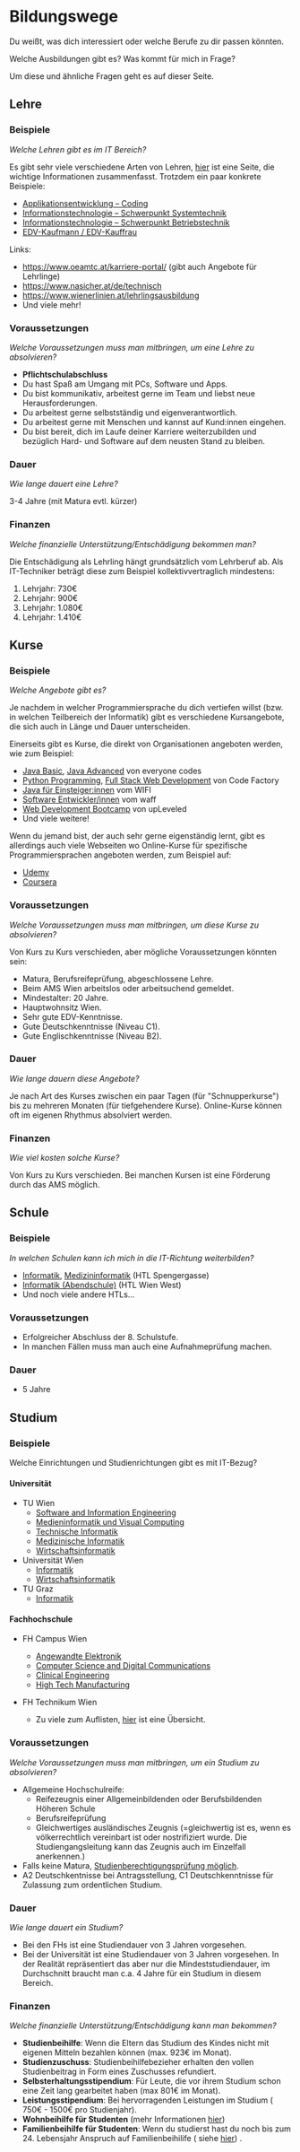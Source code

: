 # Bildungswege

Du weißt, was dich interessiert oder welche Berufe zu dir passen
könnten.

Welche Ausbildungen gibt es? Was kommt für mich in Frage?

Um diese und ähnliche Fragen geht es auf dieser Seite.

## Lehre

### Beispiele

*Welche Lehren gibt es im IT Bereich?*

Es gibt sehr viele verschiedene Arten von
Lehren, [hier](https://it-lehre.wien/) ist eine Seite, die wichtige
Informationen zusammenfasst. Trotzdem ein paar konkrete
Beispiele:

* [Applikationsentwicklung – Coding](https://www.wko.at/service/bildung-lehre/berufs-und-brancheninfo-applikationsentwicklung-coding.html)
* [Informationstechnologie – Schwerpunkt Systemtechnik](https://www.wko.at/service/bildung-lehre/berufs-brancheninfo-informationstechnologie-systemtechnik.html)
* [Informationstechnologie – Schwerpunkt Betriebstechnik](https://www.wko.at/service/bildung-lehre/berufs-brancheninfo-informationstechnologie-betriebstechnik.html)
* [EDV-Kaufmann / EDV-Kauffrau](https://www.wko.at/service/bildung-lehre/berufs-und-brancheninfo-edv-kaufmannfrau.html)

Links:

* https://www.oeamtc.at/karriere-portal/ (gibt auch Angebote für
  Lehrlinge)
* https://www.nasicher.at/de/technisch
* https://www.wienerlinien.at/lehrlingsausbildung
* Und viele mehr!

### Voraussetzungen

*Welche Voraussetzungen muss man mitbringen, um eine Lehre zu
absolvieren?*

* **Pflichtschulabschluss**
* Du hast Spaß am Umgang mit PCs, Software und Apps.
* Du bist kommunikativ, arbeitest gerne im Team und liebst neue
  Herausforderungen.
* Du arbeitest gerne selbstständig und eigenverantwortlich.
* Du arbeitest gerne mit Menschen und kannst auf Kund:innen eingehen.
* Du bist bereit, dich im Laufe deiner Karriere weiterzubilden und
  bezüglich Hard- und Software auf dem neusten Stand zu bleiben.

### Dauer

*Wie lange dauert eine Lehre?*

3-4 Jahre (mit Matura evtl. kürzer)

### Finanzen

*Welche finanzielle Unterstützung/Entschädigung bekommen man?*

Die Entschädigung als Lehrling hängt grundsätzlich vom Lehrberuf ab.
Als IT-Techniker beträgt diese zum Beispiel kollektivvertraglich
mindestens:

1. Lehrjahr: 730€
1. Lehrjahr: 900€
1. Lehrjahr: 1.080€
1. Lehrjahr: 1.410€

## Kurse

### Beispiele

*Welche Angebote gibt es?*

Je nachdem in welcher Programmiersprache du dich vertiefen willst (bzw.
in welchen Teilbereich der Informatik) gibt es verschiedene Kursangebote, die sich auch in Länge und Dauer unterscheiden.

Einerseits gibt es Kurse, die direkt von Organisationen angeboten
werden, wie zum Beispiel:

* [Java Basic](https://everyonecodes.io/programmes/java-basic), [Java Advanced](https://everyonecodes.io/programmes/java-advanced) von everyone codes
* [Python Programming](https://codefactory.wien/en/python-programming-en/), [Full Stack Web Development](https://codefactory.wien/en/full-stack-web-developer-en/) von Code Factory
* [Java für Einsteiger:innen](https://www.wifiwien.at/kurs/18171x-ausbildung-zum-geprueften-software-developer-java-fuer-einsteigerinnen) vom WIFI
* [Software Entwickler/innen](https://www.waff.at/jobs-ausbildung/jobs-mit-ausbildung/it-jobs-informationstechnologie/junior-software-developer/) vom waff
* [Web Development Bootcamp](https://upleveled.io/web-development-bootcamp) von upLeveled
* Und viele weitere!

Wenn du jemand bist, der auch sehr gerne eigenständig lernt, gibt es allerdings
auch viele Webseiten wo Online-Kurse für spezifische
Programmiersprachen angeboten werden, zum Beispiel auf:

* [Udemy](https://www.udemy.com/)
* [Coursera](https://www.coursera.org/)

### Voraussetzungen

*Welche Voraussetzungen muss man mitbringen, um diese Kurse zu
absolvieren?*

Von Kurs zu Kurs verschieden, aber mögliche Voraussetzungen könnten
sein:

* Matura, Berufsreifeprüfung, abgeschlossene Lehre.
* Beim AMS Wien arbeitslos oder arbeitsuchend gemeldet.
* Mindestalter: 20 Jahre.
* Hauptwohnsitz Wien.
* Sehr gute EDV-Kenntnisse.
* Gute Deutschkenntnisse (Niveau C1).
* Gute Englischkenntnisse (Niveau B2).

### Dauer

*Wie lange dauern diese Angebote?*

Je nach Art des Kurses zwischen ein paar Tagen (für "Schnupperkurse")
bis zu mehreren Monaten (für tiefgehendere Kurse). Online-Kurse können
oft im eigenen Rhythmus absolviert werden.

### Finanzen

*Wie viel kosten solche Kurse?*

Von Kurs zu Kurs verschieden. Bei manchen Kursen ist eine Förderung
durch das AMS möglich.

## Schule

### Beispiele

*In welchen Schulen kann ich mich in die IT-Richtung weiterbilden?*

* [Informatik](https://www.spengergasse.at/?page_id=2114), [Medizininformatik](https://www.spengergasse.at/?page_id=2112) (HTL Spengergasse)
* [Informatik (Abendschule)](https://www.htlwienwest.at/abendschule-informatik/#) (HTL Wien West)
* Und noch viele andere HTLs...

### Voraussetzungen

* Erfolgreicher Abschluss der 8. Schulstufe.
* In manchen Fällen muss man auch eine Aufnahmeprüfung machen.

### Dauer

* 5 Jahre

## Studium

### Beispiele

Welche Einrichtungen und Studienrichtungen gibt es mit IT-Bezug?

#### Universität

* TU Wien
    * [Software and Information Engineering](https://informatics.tuwien.ac.at/bachelor/software-and-information-engineering/)
    * [Medieninformatik und Visual Computing](https://informatics.tuwien.ac.at/bachelor/medieninformatik-und-visual-computing/)
    * [Technische Informatik](https://informatics.tuwien.ac.at/bachelor/technische-informatik/)
    * [Medizinische Informatik](https://informatics.tuwien.ac.at/bachelor/medizinische-informatik/)
    * [Wirtschaftsinformatik](https://informatics.tuwien.ac.at/bachelor/wirtschaftsinformatik/)
* Universität Wien
    * [Informatik](https://informatik.univie.ac.at/studium/studienangebot/bachelor/bachelor-informatik/)
    * [Wirtschaftsinformatik](https://informatik.univie.ac.at/studium/studienangebot/bachelor/bachelor-wirtschaftsinformatik/)
* TU Graz
    * [Informatik](https://www.tugraz.at/studium/studienangebot/bachelorstudien/informatik#c340410)

#### Fachhochschule

* FH Campus Wien
    * [Angewandte Elektronik](https://www.fh-campuswien.ac.at/studium-weiterbildung/studien-und-lehrgangsangebot/angewandte-elektronik-bachelor.html)
    * [Computer Science and Digital Communications](https://www.fh-campuswien.ac.at/studium-weiterbildung/studien-und-lehrgangsangebot/computer-science-and-digital-communications-vollzeit.html)
    * [Clinical Engineering](https://www.fh-campuswien.ac.at/studium-weiterbildung/studien-und-lehrgangsangebot/clinical-engineering-bachelor.html)
    * [High Tech Manufacturing](https://www.fh-campuswien.ac.at/studium-weiterbildung/studien-und-lehrgangsangebot/high-tech-manufacturing-bachelor.html)

* FH Technikum Wien
    * Zu viele zum
      Auflisten, [hier](https://www.technikum-wien.at/studium/) ist
      eine Übersicht.

### Voraussetzungen

*Welche Voraussetzungen muss man mitbringen, um ein Studium zu
absolvieren?*

* Allgemeine Hochschulreife:
    - Reifezeugnis einer Allgemeinbildenden oder Berufsbildenden
      Höheren Schule
    - Berufsreifeprüfung
    - Gleichwertiges ausländisches Zeugnis (=gleichwertig ist es, wenn
      es völkerrechtlich vereinbart ist oder nostrifiziert wurde. Die
      Studiengangsleitung kann das Zeugnis auch im Einzelfall
      anerkennen.)
* Falls keine
  Matura, [Studienberechtigungsprüfung möglich](https://www.tuwien.at/studium/zulassung/studieren-ohne-matura).
* A2 Deutschkentnisse bei Antragsstellung, C1 Deutschkenntnisse für
  Zulassung zum ordentlichen Studium.

### Dauer

*Wie lange dauert ein Studium?*

* Bei den FHs ist eine Studiendauer von 3 Jahren vorgesehen.
* Bei der Universität ist eine Studiendauer von 3 Jahren vorgesehen.
  In der Realität repräsentiert das aber nur die Mindeststudiendauer,
  im Durchschnitt braucht man c.a. 4 Jahre für ein Studium in diesem
  Bereich.

### Finanzen

*Welche finanzielle Unterstützung/Entschädigung kann man bekommen?*

* **Studienbeihilfe**: Wenn die Eltern das Studium des Kindes nicht
  mit eigenen Mitteln bezahlen können (max. 923€ im Monat).
* **Studienzuschuss**: Studienbeihilfebezieher erhalten den vollen
  Studienbeitrag in Form eines Zuschusses refundiert.
* **Selbsterhaltungsstipendium**: Für Leute, die vor ihrem Studium
  schon eine Zeit lang gearbeitet haben (max 801€ im Monat).
* **Leistungsstipendium**: Bei hervorragenden Leistungen im Studium (
  750€ - 1500€ pro Studienjahr).
* **Wohnbeihilfe für Studenten** (mehr
  Informationen [hier](https://www.studieren.at/studienfinanzierung/wohnbeihilfe/))
* **Familienbeihilfe für Studenten**: Wenn du studierst hast du noch
  bis zum 24. Lebensjahr Anspruch auf Familienbeihilife (
  siehe [hier](https://www.studieren.at/studienfinanzierung/familienbeihilfe/))
  .









